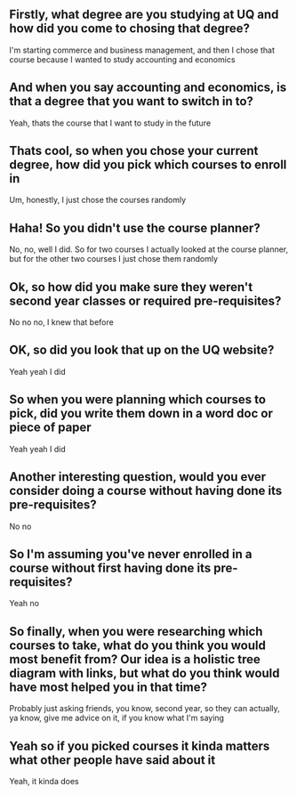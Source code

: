## Firstly, what degree are you studying at UQ and how did you come to chosing that degree?
I'm starting commerce and business management, and then I chose that course because I wanted to study accounting and economics

## And when you say accounting and economics, is that a degree that you want to switch in to?
Yeah, thats the course that I want to study in the future

## Thats cool, so when you chose your current degree, how did you pick which courses to enroll in
Um, honestly, I just chose the courses randomly

## Haha! So you didn't use the course planner?
No, no, well I did. So for two courses I actually looked at the course planner, but for the other two courses I just chose them randomly

## Ok, so how did you make sure they weren't second year classes or required pre-requisites?
No no no, I knew that before

## OK, so did you look that up on the UQ website?
Yeah yeah I did

## So when you were planning which courses to pick, did you write them down in a word doc or piece of paper
Yeah yeah I did

## Another interesting question, would you ever consider doing a course without having done its pre-requisites?
No no

## So I'm assuming you've never enrolled in a course without first having done its pre-requisites?
Yeah no

## So finally, when you were researching which courses to take, what do you think you would most benefit from? Our idea is a holistic tree diagram with links, but what do you think would have most helped you in that time?
Probably just asking friends, you know, second year, so they can actually, ya know, give me advice on it, if you know what I'm saying

## Yeah so if you picked courses it kinda matters what other people have said about it
Yeah, it kinda does